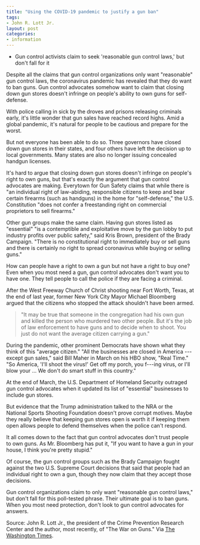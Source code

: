 ```yaml
---
title: "Using the COVID-19 pandemic to justify a gun ban"
tags:
- John R. Lott Jr.
layout: post
categories:
- information
---
```


- Gun control activists claim to seek 'reasonable gun control laws,' but don't fall for it

Despite all the claims that gun control organizations only want "reasonable" gun control laws, the coronavirus pandemic has revealed that they do want to ban guns. Gun control advocates somehow want to claim that closing down gun stores doesn't infringe on people's ability to own guns for self-defense.

With police calling in sick by the droves and prisons releasing criminals early, it's little wonder that gun sales have reached record highs. Amid a global pandemic, it's natural for people to be cautious and prepare for the worst.

But not everyone has been able to do so. Three governors have closed down gun stores in their states, and four others have left the decision up to local governments. Many states are also no longer issuing concealed handgun licenses.

It's hard to argue that closing down gun stores doesn't infringe on people's right to own guns, but that's exactly the argument that gun control advocates are making. Everytown for Gun Safety claims that while there is "an individual right of law-abiding, responsible citizens to keep and bear certain firearms (such as handguns) in the home for "self-defense," the U.S. Constitution "does not confer a freestanding right on commercial proprietors to sell firearms."

Other gun groups make the same claim. Having gun stores listed as "essential" "is a contemptible and exploitative move by the gun lobby to put industry profits over public safety," said Kris Brown, president of the Brady Campaign. "There is no constitutional right to immediately buy or sell guns and there is certainly no right to spread coronavirus while buying or selling guns."

How can people have a right to own a gun but not have a right to buy one? Even when you most need a gun, gun control advocates don't want you to have one. They tell people to call the police if they are facing a criminal.

After the West Freeway Church of Christ shooting near Fort Worth, Texas, at the end of last year, former New York City Mayor Michael Bloomberg argued that the citizens who stopped the attack shouldn't have been armed.

> "It may be true that someone in the congregation had his own gun and killed the person who murdered two other people. But it's the job of law enforcement to have guns and to decide when to shoot. You just do not want the average citizen carrying a gun."

During the pandemic, other prominent Democrats have shown what they think of this "average citizen." "All the businesses are closed in America --- except gun sales," said Bill Maher in March on his HBO show, "Real Time." "So America, 'I'll shoot the virus!' Get off my porch, you f---ing virus, or I'll blow your ... We don't do smart stuff in this country."

At the end of March, the U.S. Department of Homeland Security outraged gun control advocates when it updated its list of "essential" businesses to include gun stores.

But evidence that the Trump administration talked to the NRA or the National Sports Shooting Foundation doesn't prove corrupt motives. Maybe they really believe that keeping gun stores open is worth it if keeping them open allows people to defend themselves when the police can't respond.

It all comes down to the fact that gun control advocates don't trust people to own guns. As Mr. Bloomberg has put it, "If you want to have a gun in your house, I think you're pretty stupid."

Of course, the gun control groups such as the Brady Campaign fought against the two U.S. Supreme Court decisions that said that people had an individual right to own a gun, though they now claim that they accept those decisions.

Gun control organizations claim to only want "reasonable gun control laws," but don't fall for this poll-tested phrase. Their ultimate goal is to ban guns. When you most need protection, don't look to gun control advocates for answers.

Source: John R. Lott Jr., the president of the Crime Prevention Research Center and the author, most recently, of "The War on Guns." Via [The Washington Times](https://www.washingtontimes.com/news/2020/apr/27/using-the-covid-19-pandemic-to-justify-a-gun-ban/).
